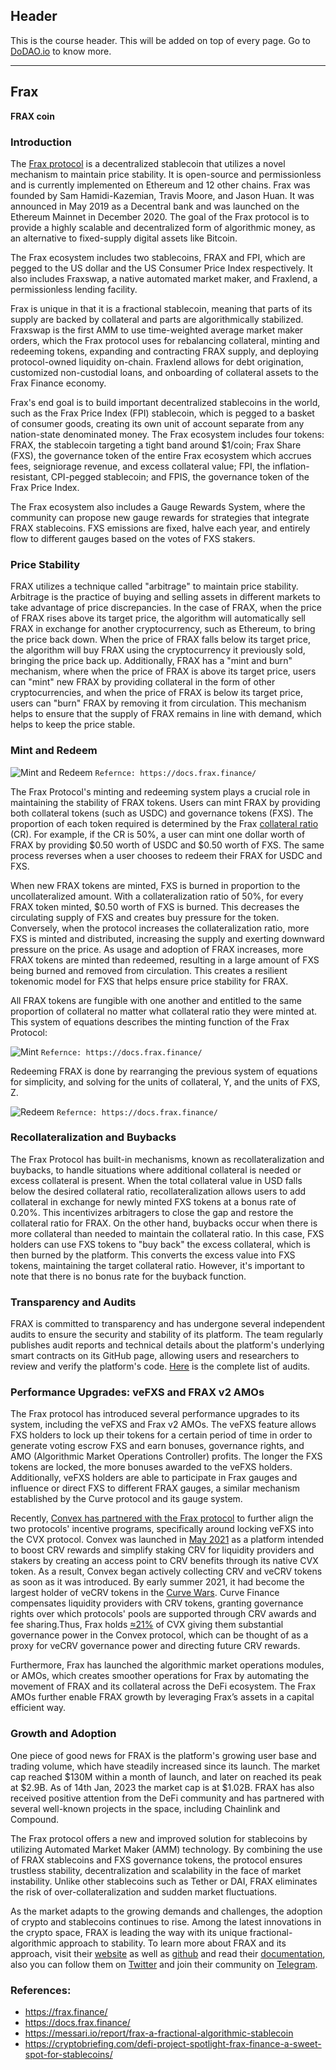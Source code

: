 ## Header
This is the course header. This will be added on top of every page. Go to [DoDAO.io](https://www.dodao.io) to know more.

 ---
 
 ## Frax
 
 **FRAX coin**        
### Introduction

The [Frax protocol](https://frax.finance/) is a decentralized stablecoin that utilizes a novel mechanism to maintain price stability. It is open-source and permissionless and is currently implemented on Ethereum and 12 other chains. Frax was founded by Sam Hamidi-Kazemian, Travis Moore, and Jason Huan. It was announced in May 2019 as a Decentral bank and was launched on the Ethereum Mainnet in December 2020. The goal of the Frax protocol is to provide a highly scalable and decentralized form of algorithmic money, as an alternative to fixed-supply digital assets like Bitcoin.


The Frax ecosystem includes two stablecoins, FRAX and FPI, which are pegged to the US dollar and the US Consumer Price Index respectively. It also includes Fraxswap, a native automated market maker, and Fraxlend, a permissionless lending facility.


Frax is unique in that it is a fractional stablecoin, meaning that parts of its supply are backed by collateral and parts are algorithmically stabilized. Fraxswap is the first AMM to use time-weighted average market maker orders, which the Frax protocol uses for rebalancing collateral, minting and redeeming tokens, expanding and contracting FRAX supply, and deploying protocol-owned liquidity on-chain. Fraxlend allows for debt origination, customized non-custodial loans, and onboarding of collateral assets to the Frax Finance economy.


Frax's end goal is to build important decentralized stablecoins in the world, such as the Frax Price Index (FPI) stablecoin, which is pegged to a basket of consumer goods, creating its own unit of account separate from any nation-state denominated money. The Frax ecosystem includes four tokens: FRAX, the stablecoin targeting a tight band around $1/coin; Frax Share (FXS), the governance token of the entire Frax ecosystem which accrues fees, seigniorage revenue, and excess collateral value; FPI, the inflation-resistant, CPI-pegged stablecoin; and FPIS, the governance token of the Frax Price Index.


The Frax ecosystem also includes a Gauge Rewards System, where the community can propose new gauge rewards for strategies that integrate FRAX stablecoins. FXS emissions are fixed, halve each year, and entirely flow to different gauges based on the votes of FXS stakers.


### Price Stability


FRAX utilizes a technique called "arbitrage" to maintain price stability. Arbitrage is the practice of buying and selling assets in different markets to take advantage of price discrepancies. In the case of FRAX, when the price of FRAX rises above its target price, the algorithm will automatically sell FRAX in exchange for another cryptocurrency, such as Ethereum, to bring the price back down. When the price of FRAX falls below its target price, the algorithm will buy FRAX using the cryptocurrency it previously sold, bringing the price back up. Additionally, FRAX has a "mint and burn" mechanism, where when the price of FRAX is above its target price, users can "mint" new FRAX by providing collateral in the form of other cryptocurrencies, and when the price of FRAX is below its target price, users can "burn" FRAX by removing it from circulation. This mechanism helps to ensure that the supply of FRAX remains in line with demand, which helps to keep the price stable.


### Mint and Redeem

![Mint and Redeem](https://raw.githubusercontent.com/DoDAO-io/stable-coins-course/main/images/mint_redeem.png)
`Refernce: https://docs.frax.finance/`

The Frax Protocol's minting and redeeming system plays a crucial role in maintaining the stability of FRAX tokens. Users can mint FRAX by providing both collateral tokens (such as USDC) and governance tokens (FXS). The proportion of each token required is determined by the Frax [collateral ratio](https://docs.frax.finance/price-stability#collateral-ratio) (CR). For example, if the CR is 50%, a user can mint one dollar worth of FRAX by providing $0.50 worth of USDC and $0.50 worth of FXS. The same process reverses when a user chooses to redeem their FRAX for USDC and FXS.


When new FRAX tokens are minted, FXS is burned in proportion to the uncollateralized amount. With a collateralization ratio of 50%, for every FRAX token minted, $0.50 worth of FXS is burned. This decreases the circulating supply of FXS and creates buy pressure for the token. Conversely, when the protocol increases the collateralization ratio, more FXS is minted and distributed, increasing the supply and exerting downward pressure on the price. As usage and adoption of FRAX increases, more FRAX tokens are minted than redeemed, resulting in a large amount of FXS being burned and removed from circulation. This creates a resilient tokenomic model for FXS that helps ensure price stability for FRAX.


All FRAX tokens are fungible with one another and entitled to the same proportion of collateral no matter what collateral ratio they were minted at. This system of equations describes the minting function of the Frax Protocol:

![Mint](https://raw.githubusercontent.com/DoDAO-io/stable-coins-course/main/images/mint.png)
`Refernce: https://docs.frax.finance/`


Redeeming FRAX is done by rearranging the previous system of equations for simplicity, and solving for the units of collateral, Y, and the units of FXS, Z.

![Redeem](https://raw.githubusercontent.com/DoDAO-io/stable-coins-course/main/images/redeem.png)
`Refernce: https://docs.frax.finance/`


### Recollateralization and Buybacks


The Frax Protocol has built-in mechanisms, known as recollateralization and buybacks, to handle situations where additional collateral is needed or excess collateral is present. When the total collateral value in USD falls below the desired collateral ratio, recollateralization allows users to add collateral in exchange for newly minted FXS tokens at a bonus rate of 0.20%. This incentivizes arbitragers to close the gap and restore the collateral ratio for FRAX. On the other hand, buybacks occur when there is more collateral than needed to maintain the collateral ratio. In this case, FXS holders can use FXS tokens to "buy back" the excess collateral, which is then burned by the platform. This converts the excess value into FXS tokens, maintaining the target collateral ratio. However, it's important to note that there is no bonus rate for the buyback function.


### Transparency and Audits


FRAX is committed to transparency and has undergone several independent audits to ensure the security and stability of its platform. The team regularly publishes audit reports and technical details about the platform's underlying smart contracts on its GitHub page, allowing users and researchers to review and verify the platform's code. [Here](https://docs.frax.finance/other/audits) is the complete list of audits.


### Performance Upgrades: veFXS and FRAX v2 AMOs


The Frax protocol has introduced several performance upgrades to its system, including the veFXS and Frax v2 AMOs. The veFXS feature allows FXS holders to lock up their tokens for a certain period of time in order to generate voting escrow FXS and earn bonuses, governance rights, and AMO (Algorithmic Market Operations Controller) profits. The longer the FXS tokens are locked, the more bonuses awarded to the veFXS holders. Additionally, veFXS holders are able to participate in Frax gauges and influence or direct FXS to different FRAX gauges, a similar mechanism established by the Curve protocol and its gauge system.


Recently, [Convex has partnered with the Frax protocol](https://convexfinance.medium.com/december-update-protocol-expansion-cvx-eth-incentive-migration-2c9327b48259#0a3b) to further align the two protocols' incentive programs, specifically around locking veFXS into the CVX protocol. Convex was launched in [May 2021](https://convexfinance.medium.com/convex-finance-pre-launch-announcement-3630b2a428d0) as a platform intended to boost CRV rewards and simplify staking CRV for liquidity providers and stakers by creating an access point to CRV benefits through its native CVX token. As a result, Convex began actively collecting CRV and veCRV tokens as soon as it was introduced. By early summer 2021, it had become the largest holder of veCRV tokens in the [Curve Wars](https://medium.com/bityard/the-curve-wars-explained-2c4e9594617). Curve Finance compensates liquidity providers with CRV tokens, granting governance rights over which protocols' pools are supported through CRV awards and fee sharing.Thus, Frax holds [≈21%](https://daocvx.com/) of CVX giving them substantial governance power in the Convex protocol, which can be thought of as a proxy for veCRV governance power and directing future CRV rewards.


Furthermore, Frax has launched the algorithmic market operations modules, or AMOs, which creates smoother operations for Frax by automating the movement of FRAX and its collateral across the DeFi ecosystem. The Frax AMOs further enable FRAX growth by leveraging Frax’s assets in a capital efficient way.


### Growth and Adoption


One piece of good news for FRAX is the platform's growing user base and trading volume, which have steadily increased since its launch. The market cap reached $130M within a month of launch, and later on reached its peak at $2.9B. As of 14th Jan, 2023 the market cap is at $1.02B. FRAX has also received positive attention from the DeFi community and has partnered with several well-known projects in the space, including Chainlink and Compound.


The Frax protocol offers a new and improved solution for stablecoins by utilizing Automated Market Maker (AMM) technology. By combining the use of FRAX stablecoins and FXS governance tokens, the protocol ensures trustless stability, decentralization and scalability in the face of market instability. Unlike other stablecoins such as Tether or DAI, FRAX eliminates the risk of over-collateralization and sudden market fluctuations.


As the market adapts to the growing demands and challenges, the adoption of crypto and stablecoins continues to rise. Among the latest innovations in the crypto space, FRAX is leading the way with its unique fractional-algorithmic approach to stability. To learn more about FRAX and its approach, visit their [website](https://frax.finance/) as well as [github](https://github.com/FraxFinance) and read their [documentation](https://docs.frax.finance/v/en/), also you can follow them on [Twitter](https://twitter.com/fraxfinance) and join their community on [Telegram](https://t.me/fraxfinance).


### References:


-  https://frax.finance/
-  https://docs.frax.finance/
-  https://messari.io/report/frax-a-fractional-algorithmic-stablecoin
-  https://cryptobriefing.com/defi-project-spotlight-frax-finance-a-sweet-spot-for-stablecoins/
 
 
